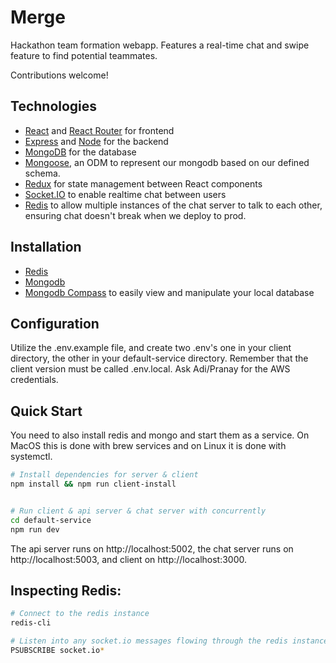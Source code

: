 # Merge

Hackathon team formation webapp. Features a real-time chat and swipe feature to find potential teammates.

Contributions welcome!

## Technologies

- [React](https://reactjs.org) and [React Router](https://reacttraining.com/react-router/) for frontend
- [Express](http://expressjs.com/) and [Node](https://nodejs.org/en/) for the backend
- [MongoDB](https://www.mongodb.com/) for the database
- [Mongoose](https://mongoosejs.com), an ODM to represent our mongodb based on our defined schema.
- [Redux](https://redux.js.org/basics/usagewithreact) for state management between React components
- [Socket.IO](https://socket.io) to enable realtime chat between users
- [Redis](https://redis.io) to allow multiple instances of the chat server to talk to each other, ensuring chat doesn't break when we deploy to prod.

## Installation
- [Redis](https://redis.io/docs/getting-started/installation/)
- [Mongodb](https://www.mongodb.com/docs/manual/administration/install-community/)
- [Mongodb Compass](https://www.mongodb.com/try/download/compass) to easily view and manipulate your local database

## Configuration

Utilize the .env.example file, and create two .env's one in your client directory, the other in your
default-service directory. Remember that the client version must be called .env.local.
Ask Adi/Pranay for the AWS credentials.

## Quick Start

You need to also install redis and mongo and start them as a service. On MacOS this is done with brew services
and on Linux it is done with systemctl.

```bash
# Install dependencies for server & client
npm install && npm run client-install


# Run client & api server & chat server with concurrently
cd default-service
npm run dev

```
The api server runs on http://localhost:5002, the chat server runs on http://localhost:5003, and client on http://localhost:3000.

## Inspecting Redis:

```bash
# Connect to the redis instance
redis-cli

# Listen into any socket.io messages flowing through the redis instance.
PSUBSCRIBE socket.io*
```
